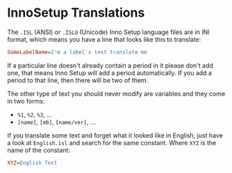 # InnoSetup Translations

The `.ISL` (ANSI) or `.ISLU` (Unicode) Inno Setup language files are in INI format, which means you have a line that looks like this to translate:

```ini
SomeLabelName=I'm a label's text translate me
```

If a particular line doesn't already contain a period in it please don't add one, that means Inno Setup will add a period automatically. If you add a period to that line, then there will be two of them.

The other type of text you should never modify are variables and they come in two forms:

 * `%1`, `%2`, `%3`, ...
 * `[name]`, `[mb]`, `[name/ver]`, ...

If you translate some text and forget what it looked like in English, just have a look at `English.isl` and search for the same constant. Where `XYZ` is the name of the constant:

```ini
XYZ=English Text
```
